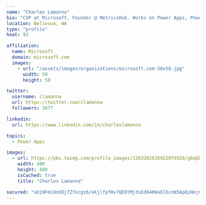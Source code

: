 ```yaml
---
name: "Charles Lamanna"
bio: "CVP at Microsoft, Founder @ MetricsHub. Works on Power Apps, Power Automate, Power Virtual Agent, Common Data Service and Dynamics 365."
location: Bellevue, WA
type: "profile"
heat: 93

affiliation:
  name: Microsoft
  domain: microsoft.com
  images:
    - url: "/assets/images/organizations/microsoft.com-50x50.jpg"
      width: 50
      height: 50

twitter:
  username: clamanna
  url: https://twitter.com/clamanna
  followers: 3677

linkedin:
  url: https://www.linkedin.com/in/charleslamanna

topics:
  - Power Apps

images:
  - url: https://pbs.twimg.com/profile_images/1263202626922876928/g6qGbHZ-_400x400.jpg
    width: 400
    height: 400
    isCached: true
    title: "Charles Lamanna"

secured: "uOi9Fm19nXOj7Zfncgz6/ekjlfpfHv7QE0tMj3sEd94KWuXlEcnN5ApQzHejCKcm7rlxBOh4ph4kvHALdsXMbnak1yshPIBzjXqWZwsSA9DKQSBHmEmZ9mvAwv3ObOtzEu/B0QUxC3sY9r49BT3kY2SRjeO6HLKlpJvJ27uXF3JKAjx42OvNXStooguNFWKhadI7JsjWQzth9gkJVDMng9Q9mn133xKNALpD3p9gzSNOoUu5l95QI9H+T9qbKtGdbN7Qvc9DeN0WcuQSz6DR7/dXQ/gE1ZBev2KbcNtjSBMU5/+ifEd17rfOeZQEqK20k1waZ3zkLfztHuJ2kjeG6YvaraHf+9Dlw6fREzZ4I4WaUiaIf4R3CiDIob+GZIT0liY3RJYu6CvHuR/ENKOLqo0P+bqFehcS2ARs17fG2Ac=;mcwEAqBep827HcQLIRANsg=="
---
```


